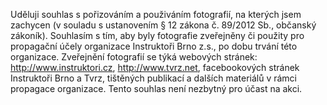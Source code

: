 Uděluji souhlas s&nbsp;pořizováním a použiváním fotografií, na kterých jsem zachycen
(v&nbsp;souladu s&nbsp;ustanovením §&nbsp;12 zákona č. 89/2012 Sb., občanský zákoník).
Souhlasím s tím, aby byly fotografie zveřejněny či použity pro propagační
účely organizace Instruktoři Brno z.s., po dobu trvání této organizace. Zveřejnění
fotografií se týká webových stránek: <a href="http://www.instruktori.cz">http://www.instruktori.cz</a>,
<a href="http://www.tvrz.net">http://www.tvrz.net</a>, facebookových stránek
Instruktoři Brno a Tvrz, tištěných publikací a dalších materiálů v&nbsp;rámci
propagace organizace. Tento souhlas není nezbytný pro účast na akci.
